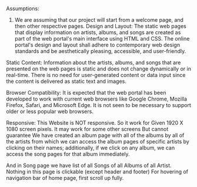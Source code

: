 Assumptions:
1. We are assuming that our project will start from a welcome page, and then other respective pages.
Design and Layout: The static web pages that display information on artists, albums, and songs are created as part of the web portal's main interface using HTML and CSS. The online portal's design and layout shall adhere to contemporary web design standards and be aesthetically pleasing, accessible, and user-friendly.

Static Content: Information about the artists, albums, and songs that are presented on the web pages is static and does not change dynamically or in real-time. There is no need for user-generated content or data input since the content is delivered as static text and images.

Browser Compatibility: It is expected that the web portal has been developed to work with current web browsers like Google Chrome, Mozilla Firefox, Safari, and Microsoft Edge. It is not seen to be necessary to support older or less popular web browsers.

Responsive: This Website is NOT responsive. So it work for Given 1920 X 1080 screen pixels. It may work for some other screens But cannot guarantee
We have created an album page with all of the albums by all of the artists from which we can access the album pages of specific artists by clicking on their names; additionally, if we click on any album, we can access the song pages for that album immediately.

And in Song page we have list of all Songs of all Albums of all Artist. Nothing in this page is clickable (except header and footer)
For hovering of navigation bar of home page, first scroll up fully.
